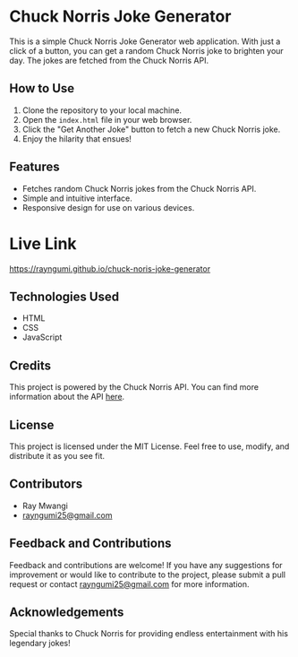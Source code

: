 # Chuck Norris Joke Generator

This is a simple Chuck Norris Joke Generator web application. With just a click of a button, you can get a random Chuck Norris joke to brighten your day. The jokes are fetched from the Chuck Norris API.

## How to Use

1. Clone the repository to your local machine.
2. Open the `index.html` file in your web browser.
3. Click the "Get Another Joke" button to fetch a new Chuck Norris joke.
4. Enjoy the hilarity that ensues!

## Features

- Fetches random Chuck Norris jokes from the Chuck Norris API.
- Simple and intuitive interface.
- Responsive design for use on various devices.

# Live Link

<https://rayngumi.github.io/chuck-noris-joke-generator>

## Technologies Used

- HTML
- CSS
- JavaScript

## Credits

This project is powered by the Chuck Norris API. You can find more information about the API [here](https://api.chucknorris.io/).

## License

This project is licensed under the MIT License. Feel free to use, modify, and distribute it as you see fit.

## Contributors

- Ray Mwangi
- <rayngumi25@gmail.com>

## Feedback and Contributions

Feedback and contributions are welcome! If you have any suggestions for improvement or would like to contribute to the project, please submit a pull request or contact <rayngumi25@gmail.com> for more information.

## Acknowledgements

Special thanks to Chuck Norris for providing endless entertainment with his legendary jokes!
